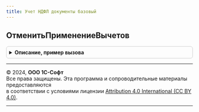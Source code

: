 ```yaml
---
title: Учет НДФЛ документы базовый
---
```



## ОтменитьПрименениеВычетов
<details style="margin: 1em 0; padding: 0.5em; border: 1px solid #ccc; border-radius: 6px;">

<summary style="font-weight: bold; cursor: pointer;">Описание, пример вызова</summary>

```bsl

Процедура ОтменитьПрименениеВычетов(Регистратор, Сотрудник) Экспорт
```

Пример вызова
```bsl
УчетНДФЛДокументыБазовый.ОтменитьПрименениеВычетов(Регистратор, Сотрудник) 
```
</details>

---

© 2024, **ООО 1С-Софт**  
Все права защищены. Эта программа и сопроводительные материалы предоставляются  
в соответствии с условиями лицензии [Attribution 4.0 International (CC BY 4.0)](https://creativecommons.org/licenses/by/4.0/legalcode).

---
